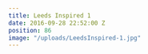 ```yaml
---
title: Leeds Inspired 1
date: 2016-09-28 22:52:00 Z
position: 86
image: "/uploads/LeedsInspired-1.jpg"
---
```


